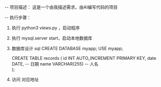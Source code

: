 -- 项目描述：
这是一个由我描述需求，由AI编写代码的项目


-- 执行步骤：
1. 执行 python3 views.py ，启动程序
2. 执行 mysql.server start，启动本地数据库
3. 数据库设计
      sql
      CREATE DATABASE myapp;
      USE myapp;

      CREATE TABLE records (
          id INT AUTO_INCREMENT PRIMARY KEY,
          date DATE,  -- 日期
          name VARCHAR(255) -- 人名  
      );
4. 访问 对应地址
